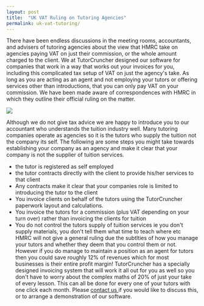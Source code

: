 ```yaml
---
layout: post
title:  "UK VAT Ruling on Tutoring Agencies"
permalink: uk-vat-tutoring/
---
```

There have been endless discussions in the meeting rooms, accountants, and
advisers of tutoring agencies about the view that HMRC take on agencies paying
VAT on just their commission, or the whole amount charged to the client. We at
TutorCruncher designed our software for companies that work in a way that
works out your invoices for you, including this complicated tax setup of VAT
on just the agency's take. As long as you are acting as an agent and not
employing your tutors or offering services other than introductions, that you
can only pay VAT on your commission. We have been made aware of
correspondences with HMRC in which they outline their official ruling on the
matter.

<div class="img-holder full-width">
   <img src="{{ site.static}}/img/blogs/vat-300x225.jpg" alt-text="HMRC VAT"/>
</div>

Although we do not give tax advice we
are happy to introduce you to our accountant who understands the tuition
industry well. Many tutoring companies operate as agencies so it is the tutors
who supply the tuition not the company its self. The following are some steps
you might take towards establishing your company as an agency and make it
clear that your company is not the supplier of tuition services.

* the tutor is registered as self employed 
* the tutor contracts directly with the client to provide his/her services to that client 
* Any contracts make it clear that your companies role is limited to introducing the tutor to the client 
* You invoice clients on behalf of the tutors using the TutorCruncher paperwork layout and calculations. 
* You invoice the tutors for a commission (plus VAT depending on your turn over) rather than invoicing the clients for tuition 
* You do not control the tutors supply of tuition services ie you don't supply materials, you don't tell them what time to teach where etc 
HMRC will not give a general ruling due the subtlties of how you manage your
tutors and whether they deem that you control them or not. However if you do
manage to maintain a position as an agent for tutors then you could save
roughly 12% of revenues which for most businesses is their entire profit
margin! TutorCruncher has a specially designed invoicing system that will work
it all out for you as well so you don't have to worry about the complex maths
of 20% of just your take of every lesson. This can all be done for every one
of your tutors with one click each month. Please [ contact us
](http://www.tutorcruncher.com/contact-us/) if you would like to discuss this,
or to arrange a demonstration of our software.

